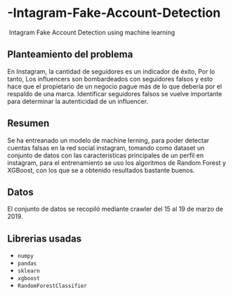 # -Intagram-Fake-Account-Detection
<img src="https://techcult.com/wp-content/uploads/2022/06/How-to-Find-Out-Who-Made-a-Fake-Instagram-Account.png" alt="" style="max-width: 50%;">
 Intagram Fake Account Detection using machine learning 
 
<h2>Planteamiento del problema</h2>
En Instagram, la cantidad de seguidores es un indicador de éxito, Por lo tanto, Los influencers son bombardeados con seguidores falsos y esto hace que el propietario de un negocio pague más de lo que debería por el respaldo de una marca. Identificar seguidores falsos se vuelve importante para determinar la autenticidad de un influencer. 

<h2>Resumen</h2>
Se ha entreanado un modelo de machine lerning, para poder detectar  cuentas falsas en la red social instagram, tomando como dataset un conjunto de datos con las caracteristicas principales de un perfil en instagram, para el entrenamiento se uso los algoritmos de Random Forest y XGBoost, con los que se a obtenido resultados bastante buenos.

<h2>Datos</h2>
El conjunto de datos se recopiló mediante crawler del 15 al 19 de marzo de 2019.

<h2>Librerias usadas</h2>
<ul dir="auto">
<li><code>numpy</code></li>
<li><code>pandas</code></li>
<li><code>sklearn</code></li>
<li><code>xgboost</code></li>
<li><code>RandomForestClassifier</code></li>
</ul>
